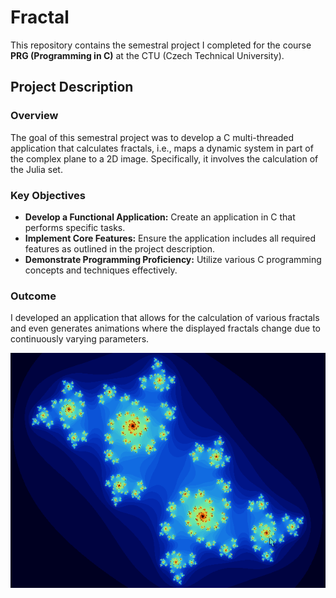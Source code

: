# Fractal

This repository contains the semestral project I completed for the course **PRG (Programming in C)** at the CTU (Czech Technical University).

## Project Description

### Overview

The goal of this semestral project was to develop a C multi-threaded application that calculates fractals, i.e., maps a dynamic system in part of the complex plane to a 2D image. Specifically, it involves the calculation of the Julia set.

### Key Objectives

- **Develop a Functional Application:** Create an application in C that performs specific tasks.
- **Implement Core Features:** Ensure the application includes all required features as outlined in the project description.
- **Demonstrate Programming Proficiency:** Utilize various C programming concepts and techniques effectively.

### Outcome

I developed an application that allows for the calculation of various fractals and even generates animations where the displayed fractals change due to continuously varying parameters.

![Demonstration of the application](Animation.gif)
